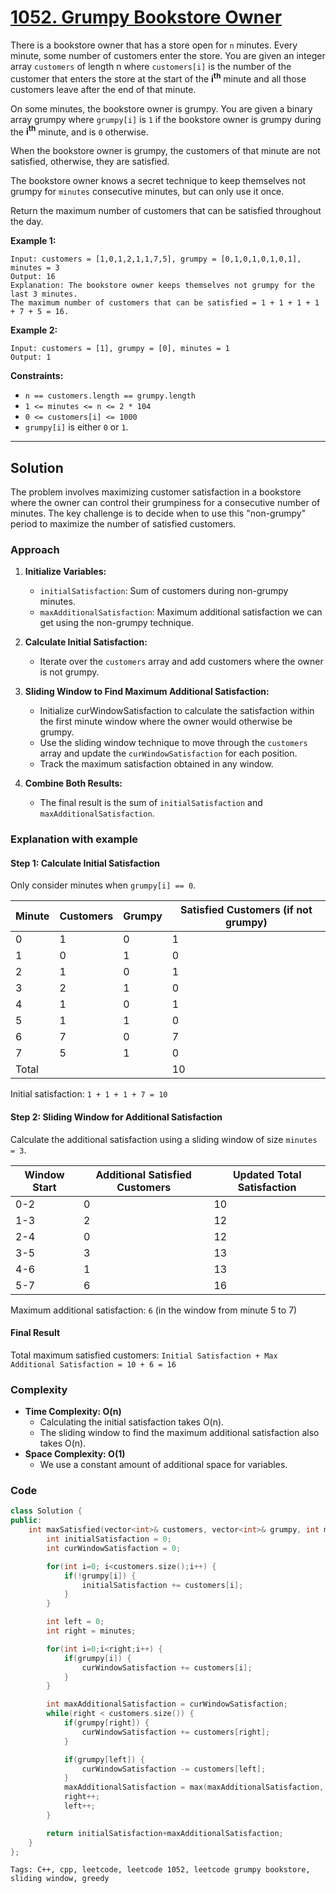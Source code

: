 
# [1052. Grumpy Bookstore Owner](https://leetcode.com/problems/grumpy-bookstore-owner/description/)

There is a bookstore owner that has a store open for `n` minutes. Every minute, some number of customers enter the store. You are given an integer array `customers` of length n where `customers[i]` is the number of the customer that enters the store at the start of the **i<sup>th</sup>** minute and all those customers leave after the end of that minute.

On some minutes, the bookstore owner is grumpy. You are given a binary array grumpy where `grumpy[i]` is `1` if the bookstore owner is grumpy during the **i<sup>th</sup>** minute, and is `0` otherwise.

When the bookstore owner is grumpy, the customers of that minute are not satisfied, otherwise, they are satisfied.

The bookstore owner knows a secret technique to keep themselves not grumpy for `minutes` consecutive minutes, but can only use it once.

Return the maximum number of customers that can be satisfied throughout the day.

**Example 1:**

    Input: customers = [1,0,1,2,1,1,7,5], grumpy = [0,1,0,1,0,1,0,1], minutes = 3
    Output: 16
    Explanation: The bookstore owner keeps themselves not grumpy for the last 3 minutes. 
    The maximum number of customers that can be satisfied = 1 + 1 + 1 + 1 + 7 + 5 = 16.

**Example 2:**

    Input: customers = [1], grumpy = [0], minutes = 1
    Output: 1
 

**Constraints:**

- `n == customers.length == grumpy.length`
- `1 <= minutes <= n <= 2 * 104`
- `0 <= customers[i] <= 1000`
- `grumpy[i]` is either `0` or `1`.

---

## Solution

The problem involves maximizing customer satisfaction in a bookstore where the owner can control their grumpiness for a consecutive number of minutes. The key challenge is to decide when to use this "non-grumpy" period to maximize the number of satisfied customers.

### Approach
1. **Initialize Variables:**

    - `initialSatisfaction`: Sum of customers during non-grumpy minutes.
    - `maxAdditionalSatisfaction`: Maximum additional satisfaction we can get using the non-grumpy technique.

2. **Calculate Initial Satisfaction:**

    - Iterate over the `customers` array and add customers where the owner is not grumpy.

3. **Sliding Window to Find Maximum Additional Satisfaction:**

    - Initialize curWindowSatisfaction to calculate the satisfaction within the first minute window where the owner would otherwise be grumpy.
    - Use the sliding window technique to move through the `customers` array and update the `curWindowSatisfaction` for each position.
    - Track the maximum satisfaction obtained in any window.

4. **Combine Both Results:**

    - The final result is the sum of `initialSatisfaction` and `maxAdditionalSatisfaction`.

### Explanation with example
#### Step 1: Calculate Initial Satisfaction
Only consider minutes when `grumpy[i] == 0`.

| Minute | Customers | Grumpy | Satisfied Customers (if not grumpy) |
|--------|-----------|--------|-------------------------------------|
| 0      | 1         | 0      | 1                                   |
| 1      | 0         | 1      | 0                                   |
| 2      | 1         | 0      | 1                                   |
| 3      | 2         | 1      | 0                                   |
| 4      | 1         | 0      | 1                                   |
| 5      | 1         | 1      | 0                                   |
| 6      | 7         | 0      | 7                                   |
| 7      | 5         | 1      | 0                                   |
| Total  |           |        | 10                                  |

Initial satisfaction: `1 + 1 + 1 + 7 = 10`

#### Step 2: Sliding Window for Additional Satisfaction
Calculate the additional satisfaction using a sliding window of size `minutes = 3`.

| Window Start | Additional Satisfied Customers | Updated Total Satisfaction |
|--------------|---------------------------|----------------------------|
| 0-2          | 0                         | 10                         |
| 1-3          | 2                         | 12                         |
| 2-4          | 0                         | 12                         |
| 3-5          | 3                         | 13                         |
| 4-6          | 1                         | 13                         |
| 5-7          | 6                         | 16                         |

Maximum additional satisfaction: `6` (in the window from minute 5 to 7)

#### Final Result
Total maximum satisfied customers: `Initial Satisfaction + Max Additional Satisfaction = 10 + 6 = 16`

### Complexity
- **Time Complexity: O(n)**
    - Calculating the initial satisfaction takes O(n).
    - The sliding window to find the maximum additional satisfaction also takes O(n).
- **Space Complexity: O(1)**
    - We use a constant amount of additional space for variables.


### Code

```cpp
class Solution {
public:
    int maxSatisfied(vector<int>& customers, vector<int>& grumpy, int minutes) {
        int initialSatisfaction = 0;
        int curWindowSatisfaction = 0;

        for(int i=0; i<customers.size();i++) {
            if(!grumpy[i]) {
                initialSatisfaction += customers[i];
            }
        }

        int left = 0;
        int right = minutes;

        for(int i=0;i<right;i++) {
            if(grumpy[i]) {
                curWindowSatisfaction += customers[i];
            }
        }

        int maxAdditionalSatisfaction = curWindowSatisfaction;
        while(right < customers.size()) {
            if(grumpy[right]) {
                curWindowSatisfaction += customers[right];
            }

            if(grumpy[left]) {
                curWindowSatisfaction -= customers[left];
            }
            maxAdditionalSatisfaction = max(maxAdditionalSatisfaction, curWindowSatisfaction);
            right++;
            left++;
        }

        return initialSatisfaction+maxAdditionalSatisfaction;
    }
};
```

    Tags: C++, cpp, leetcode, leetcode 1052, leetcode grumpy bookstore, sliding window, greedy
